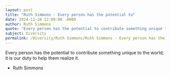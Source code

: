 ```yaml
---
layout: post
title: "Ruth Simmons - Every person has the potential to"
date: 2024-12-28 12:00:00 -0000
author: Ruth Simmons
quote: "Every person has the potential to contribute something unique to the world; it is our duty to help them realize it."
subject: Diversity
permalink: /Diversity/Ruth Simmons/Ruth Simmons - Every person has the potential to
---
```


Every person has the potential to contribute something unique to the world; it is our duty to help them realize it.

- Ruth Simmons
